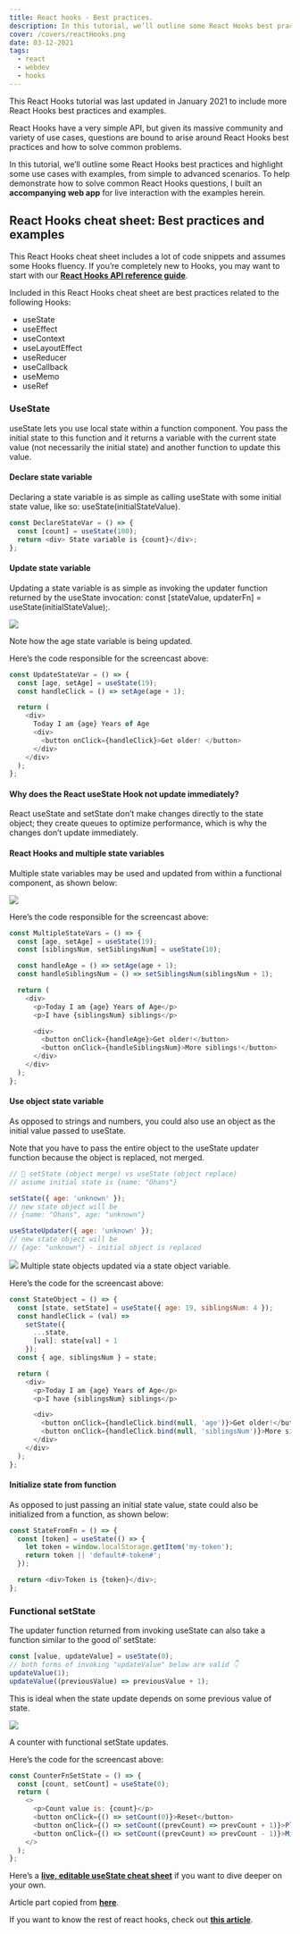 ```yaml
---
title: React hooks - Best practices.
description: In this tutorial, we’ll outline some React Hooks best practices and highlight some use cases with examples, from simple to advanced scenarios.
cover: /covers/reactHooks.png
date: 03-12-2021
tags:
  - react
  - webdev
  - hooks
---
```


<span class="md-detail">This React Hooks tutorial was last updated in January 2021 to include more React Hooks best practices and examples.</span>

React Hooks have a very simple API, but given its massive community and variety of use cases, questions are bound to arise around React Hooks best practices and how to solve common problems.

In this tutorial, we’ll outline some React Hooks best practices and highlight some use cases with examples, from simple to advanced scenarios. To help demonstrate how to solve common React Hooks questions, I built an **accompanying web app** for live interaction with the examples herein.

## React Hooks cheat sheet: Best practices and examples

This React Hooks cheat sheet includes a lot of code snippets and assumes some Hooks fluency. If you’re completely new to Hooks, you may want to start with our **[React Hooks API reference guide](https://blog.logrocket.com/react-reference-guide-hooks-api/)**.

Included in this React Hooks cheat sheet are best practices related to the following Hooks:

- useState
- useEffect
- useContext
- useLayoutEffect
- useReducer
- useCallback
- useMemo
- useRef

### UseState

useState lets you use local state within a function component. You pass the initial state to this function and it returns a variable with the current state value (not necessarily the initial state) and another function to update this value.

#### Declare state variable

Declaring a state variable is as simple as calling <span class="md-code">useState</span> with some initial state value, like so: <span class="md-code">useState(initialStateValue)</span>.

```js
const DeclareStateVar = () => {
  const [count] = useState(100);
  return <div> State variable is {count}</div>;
};
```

#### Update state variable

Updating a state variable is as simple as invoking the updater function returned by the <span class="md-code">useState</span> invocation: <span class="md-code">const [stateValue, updaterFn] = useState(initialStateValue);</span>.

<img class="md-image" src="/articles/reactHooks/updateStateVariable.gif">

<span class="md-detail">Note how the age state variable is being updated.</span>

Here’s the code responsible for the screencast above:

```js
const UpdateStateVar = () => {
  const [age, setAge] = useState(19);
  const handleClick = () => setAge(age + 1);

  return (
    <div>
      Today I am {age} Years of Age
      <div>
        <button onClick={handleClick}>Get older! </button>
      </div>
    </div>
  );
};
```

#### Why does the React <span class="md-code">useState</span> Hook not update immediately?

React <span class="md-code">useState</span> and <span class="md-code">setState</span> don’t make changes directly to the state object; they create queues to optimize performance, which is why the changes don’t update immediately.

#### React Hooks and multiple state variables

Multiple state variables may be used and updated from within a functional component, as shown below:

<img class="md-image" src="/articles/reactHooks/multipleStateVariables.gif">

Here’s the code responsible for the screencast above:

```js
const MultipleStateVars = () => {
  const [age, setAge] = useState(19);
  const [siblingsNum, setSiblingsNum] = useState(10);

  const handleAge = () => setAge(age + 1);
  const handleSiblingsNum = () => setSiblingsNum(siblingsNum + 1);

  return (
    <div>
      <p>Today I am {age} Years of Age</p>
      <p>I have {siblingsNum} siblings</p>

      <div>
        <button onClick={handleAge}>Get older!</button>
        <button onClick={handleSiblingsNum}>More siblings!</button>
      </div>
    </div>
  );
};
```

#### Use object state variable

As opposed to strings and numbers, you could also use an object as the initial value passed to <span class="md-code">useState</span>.

Note that you have to pass the entire object to the <span class="md-code">useState</span> updater function because the object is replaced, not merged.

```js
// 🐢 setState (object merge) vs useState (object replace)
// assume initial state is {name: "Ohans"}

setState({ age: 'unknown' });
// new state object will be
// {name: "Ohans", age: "unknown"}

useStateUpdater({ age: 'unknown' });
// new state object will be
// {age: "unknown"} - initial object is replaced
```

<img class="md-image" src="/articles/reactHooks/objectStateVariable.gif">
<span class="md-detail">Multiple state objects updated via a state object variable.</span>

Here’s the code for the screencast above:

```js
const StateObject = () => {
  const [state, setState] = useState({ age: 19, siblingsNum: 4 });
  const handleClick = (val) =>
    setState({
      ...state,
      [val]: state[val] + 1
    });
  const { age, siblingsNum } = state;

  return (
    <div>
      <p>Today I am {age} Years of Age</p>
      <p>I have {siblingsNum} siblings</p>

      <div>
        <button onClick={handleClick.bind(null, 'age')}>Get older!</button>
        <button onClick={handleClick.bind(null, 'siblingsNum')}>More siblings!</button>
      </div>
    </div>
  );
};
```

#### Initialize state from function

As opposed to just passing an initial state value, state could also be initialized from a function, as shown below:

```js
const StateFromFn = () => {
  const [token] = useState(() => {
    let token = window.localStorage.getItem('my-token');
    return token || 'default#-token#';
  });

  return <div>Token is {token}</div>;
};
```

### Functional setState

The updater function returned from invoking <span class="md-code">useState</span> can also take a function similar to the good ol’ <span class="md-code">setState</span>:

```js
const [value, updateValue] = useState(0);
// both forms of invoking "updateValue" below are valid 👇
updateValue(1);
updateValue((previousValue) => previousValue + 1);
```

This is ideal when the state update depends on some previous value of state.

 <img class="md-image" src="/articles/reactHooks/setStateUpdates.gif">

<span class="md-detail">A counter with functional setState updates.</span>

Here’s the code for the screencast above:

```js
const CounterFnSetState = () => {
  const [count, setCount] = useState(0);
  return (
    <>
      <p>Count value is: {count}</p>
      <button onClick={() => setCount(0)}>Reset</button>
      <button onClick={() => setCount((prevCount) => prevCount + 1)}>Plus (+)</button>
      <button onClick={() => setCount((prevCount) => prevCount - 1)}>Minus (-)</button>
    </>
  );
};
```

Here’s a **[live, editable useState cheat sheet](https://react-hooks-cheatsheet.com/usestate)** if you want to dive deeper on your own.

Article part copied from **[here](https://blog.logrocket.com/react-hooks-cheat-sheet-unlock-solutions-to-common-problems-af4caf699e70/#usestate)**.

If you want to know the rest of react hooks, check out **[this article](https://blog.logrocket.com/react-hooks-cheat-sheet-unlock-solutions-to-common-problems-af4caf699e70/#usestate)**.
